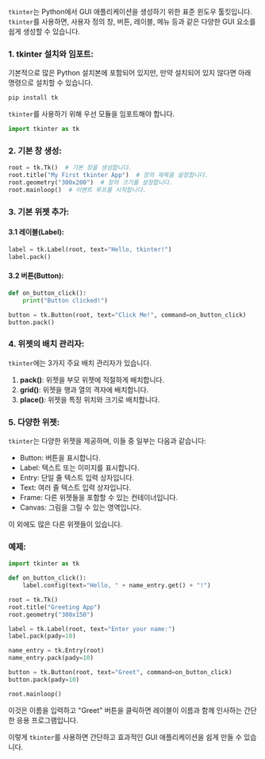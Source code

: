 `tkinter`는 Python에서 GUI 애플리케이션을 생성하기 위한 표준 윈도우 툴킷입니다. `tkinter`를 사용하면, 사용자 정의 창, 버튼, 레이블, 메뉴 등과 같은 다양한 GUI 요소를 쉽게 생성할 수 있습니다.

### 1. tkinter 설치와 임포트:

기본적으로 많은 Python 설치본에 포함되어 있지만, 만약 설치되어 있지 않다면 아래 명령으로 설치할 수 있습니다.
```bash
pip install tk
```

`tkinter`를 사용하기 위해 우선 모듈을 임포트해야 합니다.
```python
import tkinter as tk
```

### 2. 기본 창 생성:

```python
root = tk.Tk()  # 기본 창을 생성합니다.
root.title("My First tkinter App")  # 창의 제목을 설정합니다.
root.geometry("300x200")  # 창의 크기를 설정합니다.
root.mainloop()  # 이벤트 루프를 시작합니다.
```

### 3. 기본 위젯 추가:

#### 3.1 레이블(Label):
```python
label = tk.Label(root, text="Hello, tkinter!")
label.pack()
```

#### 3.2 버튼(Button):
```python
def on_button_click():
    print("Button clicked!")

button = tk.Button(root, text="Click Me!", command=on_button_click)
button.pack()
```

### 4. 위젯의 배치 관리자:

`tkinter`에는 3가지 주요 배치 관리자가 있습니다.

1. **pack()**: 위젯을 부모 위젯에 적절하게 배치합니다.
2. **grid()**: 위젯을 행과 열의 격자에 배치합니다.
3. **place()**: 위젯을 특정 위치와 크기로 배치합니다.

### 5. 다양한 위젯:

`tkinter`는 다양한 위젯을 제공하며, 이들 중 일부는 다음과 같습니다:
- Button: 버튼을 표시합니다.
- Label: 텍스트 또는 이미지를 표시합니다.
- Entry: 단일 줄 텍스트 입력 상자입니다.
- Text: 여러 줄 텍스트 입력 상자입니다.
- Frame: 다른 위젯들을 포함할 수 있는 컨테이너입니다.
- Canvas: 그림을 그릴 수 있는 영역입니다.

이 외에도 많은 다른 위젯들이 있습니다.

### 예제:

```python
import tkinter as tk

def on_button_click():
    label.config(text="Hello, " + name_entry.get() + "!")

root = tk.Tk()
root.title("Greeting App")
root.geometry("300x150")

label = tk.Label(root, text="Enter your name:")
label.pack(pady=10)

name_entry = tk.Entry(root)
name_entry.pack(pady=10)

button = tk.Button(root, text="Greet", command=on_button_click)
button.pack(pady=10)

root.mainloop()
```

이것은 이름을 입력하고 "Greet" 버튼을 클릭하면 레이블이 이름과 함께 인사하는 간단한 응용 프로그램입니다.

이렇게 `tkinter`를 사용하면 간단하고 효과적인 GUI 애플리케이션을 쉽게 만들 수 있습니다.